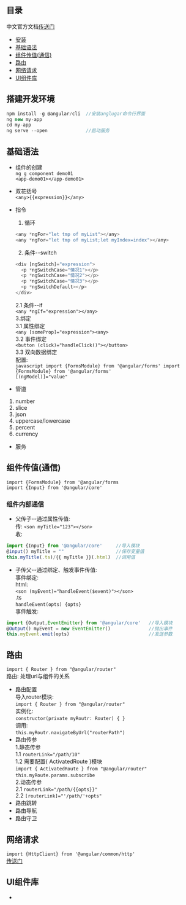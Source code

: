 
## 目录
   
   中文官方文档[传送门](https://angular.cn/docs)
   
   - <a href="#0">安装</a>
   - <a href="#1">基础语法</a>
   - <a href="#2">组件传值(通信)</a>
   - <a href="#3">路由</a>
   - <a href="#4">网络请求</a>
   - <a href="#5">UI组件库</a>
   
   
 ## <a name="0">搭建开发环境</a> 
 
  ```javascript  
  npm install -g @angular/cli  //安装anglugar命令行界面
  ng new my-app
  cd my-app
  ng serve --open              //启动服务
  ```
    
 ## <a name="1">基础语法</a>  
  - 组件的创建  
      `ng g component demo01`  
      `<app-demo01></app-demo01>`  
  - 双花括号  
      `<any>{{expression}}</any>`  
  - 指令  
  
      1. 循环 
      ```javascript
      <any *ngFor="let tmp of myList"></any>
      <any *ngFor="let tmp of myList;let myIndex=index"></any>
      ```  
      2. 条件--switch  
      
      ```javascript  
      <div [ngSwitch]="expression">
        <p *ngSwitchCase="情况1"></p>
        <p *ngSwitchCase="情况2"></p>
        <p *ngSwitchCase="情况3"></p>
        <p *ngSwitchDefault></p>
      </div>
      ```  
      2.1 条件--if  
      `<any *ngIf="expression"></any>`  
      3.绑定  
          3.1  属性绑定  
          `<any [someProp]="expression"><any>`  
          3.2  事件绑定  
          `<button (click)="handleClick()"></button>`  
          3.3  双向数据绑定  
          配置:  
          ```javascript
          import {FormsModule} from '@angular/forms' import {FormsModule} from '@angular/forms' 
          ```  
          `[(ngModel)]="value"`  
  - 管道  
  1. number  
  2. slice  
  3. json  
  4. uppercase/lowercase  
  5. percent  
  6. currency  
  - 服务  

 ## <a name="2">组件传值(通信)</a>  
  `import {FormsModule} from '@angular/forms`  
  `import {Input} from '@angular/core' `
  ### 组件内部通信 
  - 父传子--通过属性传值:  
  传:  `<son myTitle="123"></son>`  
  收:  
  ```javascript
  import {Input} from '@angular/core'     //导入模块
  @input() myTitle = ""                   //保存变量值
  this.myTitle(.ts)/{{ myTitle }}(.html)  //调用值
  ```  
  
  - 子传父--通过绑定、触发事件传值:  
  事件绑定:   
  html:  
  `<son (myEvent)="handleEvent($event)"></son>`  
  .ts  
  `handleEvent(opts) {opts}`  
  事件触发:  
  ```javascript  
  import {Output,EventEmitter} from '@angular/core'   //导入模块  
  @Output() myEvent = new EventEmitter()              //抛出事件  
  this.myEvent.emit(opts)                             //发送参数  
  ```

 ## <a name="3">路由</a>  
  `import { Router } from "@angular/router"`  
  路由:  处理url与组件的关系  
  - 路由配置  
  导入router模块:  
    `import { Router } from "@angular/router"`  
    实例化:  
    `constructor(private myRoutr: Router) { }
`  
调用:  
    `this.myRoutr.navigateByUrl("routerPath")`  
  - 路由传参  
    1.静态传参  
      1.1   `routerLink="/path/10"`  
      1.2   需要配置{ ActivatedRoute }模块  
      `import { ActivatedRoute } from "@angular/router"`  
      `this.myRoute.params.subscribe`  
    2.动态传参  
      2.1   `routerLink="/path/{{opts}}"`  
      2.2   `[routerLink]="'/path/'+opts"`  
  - 路由跳转  
  - 路由导航  
  - 路由守卫

## <a name="4">网络请求</a>  
   `import {HttpClient} from '@angular/common/http'`   
   [传送门](https://angular.cn/tutorial/toh-pt6)

## <a name="5">UI组件库</a> 
  - 
